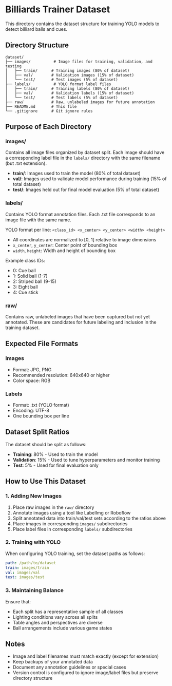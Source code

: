 # Billiards Trainer Dataset

This directory contains the dataset structure for training YOLO models to detect billiard balls and cues.

## Directory Structure

```
dataset/
├── images/          # Image files for training, validation, and testing
│   ├── train/      # Training images (80% of dataset)
│   ├── val/        # Validation images (15% of dataset)
│   └── test/       # Test images (5% of dataset)
├── labels/          # YOLO format label files
│   ├── train/      # Training labels (80% of dataset)
│   ├── val/        # Validation labels (15% of dataset)
│   └── test/       # Test labels (5% of dataset)
├── raw/            # Raw, unlabeled images for future annotation
├── README.md       # This file
└── .gitignore      # Git ignore rules
```

## Purpose of Each Directory

### images/
Contains all image files organized by dataset split. Each image should have a corresponding label file in the `labels/` directory with the same filename (but .txt extension).

- **train/**: Images used to train the model (80% of total dataset)
- **val/**: Images used to validate model performance during training (15% of total dataset)
- **test/**: Images held out for final model evaluation (5% of total dataset)

### labels/
Contains YOLO format annotation files. Each .txt file corresponds to an image file with the same name.

YOLO format per line: `<class_id> <x_center> <y_center> <width> <height>`
- All coordinates are normalized to [0, 1] relative to image dimensions
- `x_center`, `y_center`: Center point of bounding box
- `width`, `height`: Width and height of bounding box

Example class IDs:
- 0: Cue ball
- 1: Solid ball (1-7)
- 2: Striped ball (9-15)
- 3: Eight ball
- 4: Cue stick

### raw/
Contains raw, unlabeled images that have been captured but not yet annotated. These are candidates for future labeling and inclusion in the training dataset.

## Expected File Formats

### Images
- Format: JPG, PNG
- Recommended resolution: 640x640 or higher
- Color space: RGB

### Labels
- Format: .txt (YOLO format)
- Encoding: UTF-8
- One bounding box per line

## Dataset Split Ratios

The dataset should be split as follows:
- **Training**: 80% - Used to train the model
- **Validation**: 15% - Used to tune hyperparameters and monitor training
- **Test**: 5% - Used for final evaluation only

## How to Use This Dataset

### 1. Adding New Images
1. Place raw images in the `raw/` directory
2. Annotate images using a tool like LabelImg or Roboflow
3. Split annotated data into train/val/test sets according to the ratios above
4. Place images in corresponding `images/` subdirectories
5. Place label files in corresponding `labels/` subdirectories

### 2. Training with YOLO
When configuring YOLO training, set the dataset paths as follows:
```yaml
path: /path/to/dataset
train: images/train
val: images/val
test: images/test
```

### 3. Maintaining Balance
Ensure that:
- Each split has a representative sample of all classes
- Lighting conditions vary across all splits
- Table angles and perspectives are diverse
- Ball arrangements include various game states

## Notes

- Image and label filenames must match exactly (except for extension)
- Keep backups of your annotated data
- Document any annotation guidelines or special cases
- Version control is configured to ignore image/label files but preserve directory structure
